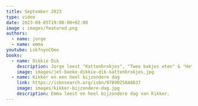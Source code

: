 ```yaml
---
title: September 2023
type: video
date: 2023-09-05T19:00:00+02:00
image : images/featured.png
authors:
  - name: jorge
  - name: emma
youtube: LskfnynCOeo
books:
  - name: Dikkie Dik
    description: Jorge leest "Kattenbrokjes", "Twee bakjes eten" & "Het schoteltje melk" voor van Dikkie Dik
    image: images/jet-boeke-dikkie-dik-kattenbrokjes.jpg
  - name: Kikker en een heel bijzondere dag
    link: https://isbnsearch.org/isbn/9789025848637
    image: images/kikker-bijzondere-dag.jpg
    description: Emma leest en heel bijzondere dag van Kikker.
---
```


